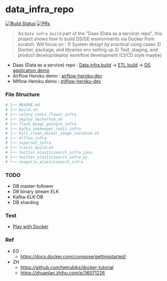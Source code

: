 # data_infra_repo
[![Build Status](https://travis-ci.org/yennanliu/data_infra_repo.svg?branch=master)](https://travis-ci.org/yennanliu/data_infra_repo)
[![PRs](https://img.shields.io/badge/PRs-welcome-6574cd.svg)](https://github.com/yennanliu/data_infra_repo/pulls)

> As `Data infra build` part of the "Daas (Data as a service) repo", this project shows how to build DS/DE environments via Docker from scratch. Will focus on : 1) System design by practical using cases 2) Docker, package, and libraries env setting up 3) Test, staging, and product develop/deploy workflow development (CI/CD style maybe)

* Daas (Data as a service) repo :  [Data infra build](https://github.com/yennanliu/data_infra_repo) -> [ETL build](https://github.com/yennanliu/XJob) -> [DS application demo](https://github.com/yennanliu/analysis)
* Airflow Heroku demo : [airflow-heroku-dev](https://github.com/yennanliu/airflow-heroku-dev)
* Mlflow Heroku demo : [mlflow-heroku-dev](https://github.com/yennanliu/mlflow-heroku-dev)

### File Structure 
```bash
# ├── README.md
# ├── build.sh
# ├── celery_redis_flower_infra
# ├── deploy_dockerhub.sh
# ├── flask_mysql_postgre_infra
# ├── kafka_zookeeper_redis_infra
# ├── kill_clean_docker_image_instance.sh
# ├── mlflow_infra
# ├── superset_infra
# ├── travis_build.sh
# ├── twitter_elasticsearch_infra_java
# ├── twitter_elasticsearch_infra_py
# └── zeepelin_elasticsearch_infra
```

### TODO 
- DB master-follower
- DB binary stream ELK
- Kafka-ELK-DB
- DB sharding


### Test 
- [Play with Docker](https://labs.play-with-docker.com/)

### Ref 
- EG
	- https://docs.docker.com/compose/gettingstarted/
- ZH 
	- https://github.com/twtrubiks/docker-tutorial
	- https://zhuanlan.zhihu.com/p/36071226
